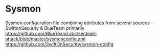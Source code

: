 # Sysmon
Sysmon configuration file combining attributes from several sources - SwiftonSecurity &amp; BlueTeam primarily
https://github.com/BlueTeamLabs/sentinel-attack/blob/master/sysmonconfig.xml
https://github.com/SwiftOnSecurity/sysmon-config

